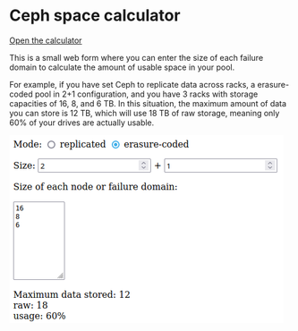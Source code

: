 Ceph space calculator
=====================

[Open the calculator](https://github.io/ceph-capacity-calculator/)

This is a small web form where you can enter the size of each failure domain to calculate the amount of usable space in your pool.

For example, if you have set Ceph to replicate data across racks, a erasure-coded pool in 2+1 configuration, and you have 3 racks with storage capacities of 16, 8, and 6 TB. In this situation, the maximum amount of data you can store is 12 TB, which will use 18 TB of raw storage, meaning only 60% of your drives are actually usable.

![screenshot](screenshot.png)
